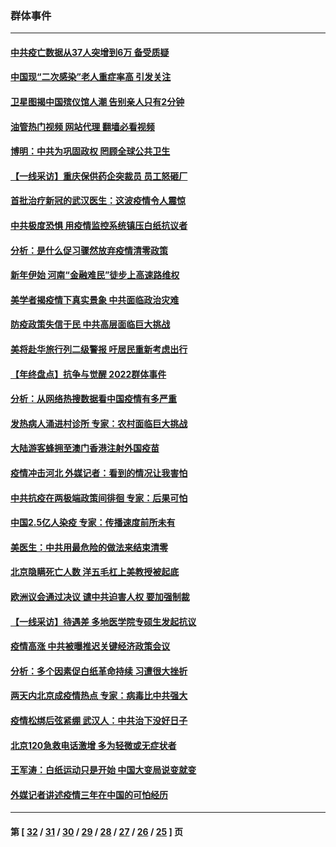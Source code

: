 ### 群体事件
---
#### [中共疫亡数据从37人突增到6万 备受质疑](../../pages/ncid279/n13907051.md?01170845) 
#### [中国现“二次感染”老人重症率高 引发关注](../../pages/ncid279/n13906493.md?01170845) 
#### [卫星图揭中国殡仪馆人潮 告别亲人只有2分钟](../../pages/ncid279/n13904053.md?01170845) 
#### [油管热门视频 网站代理 翻墙必看视频](http://138.2.39.72:81/youtube.html?epic-marker?01170845)
#### [博明：中共为巩固政权 罔顾全球公共卫生](../../pages/ncid279/n13901752.md?01170845) 
#### [【一线采访】重庆保供药企突裁员 员工怒砸厂](../../pages/ncid279/n13901673.md?01170845) 
#### [首批治疗新冠的武汉医生：这波疫情令人震惊](../../pages/ncid279/n13900313.md?01170845) 
#### [中共极度恐惧 用疫情监控系统镇压白纸抗议者](../../pages/ncid279/n13900225.md?01170845) 
#### [分析：是什么促习骤然放弃疫情清零政策](../../pages/ncid279/n13899652.md?01170845) 
#### [新年伊始 河南“金融难民”徒步上高速路维权](../../pages/ncid279/n13897842.md?01170845) 
#### [美学者揭疫情下真实景象 中共面临政治灾难](../../pages/ncid279/n13896569.md?01170845) 
#### [防疫政策失信于民 中共高层面临巨大挑战](../../pages/ncid279/n13894627.md?01170845) 
#### [美将赴华旅行列二级警报 吁居民重新考虑出行](../../pages/ncid279/n13894518.md?01170845) 
#### [【年终盘点】抗争与觉醒 2022群体事件](../../pages/ncid279/n13888314.md?01170845) 
#### [分析：从网络热搜数据看中国疫情有多严重](../../pages/ncid279/n13893186.md?01170845) 
#### [发热病人涌进村诊所 专家：农村面临巨大挑战](../../pages/ncid279/n13892271.md?01170845) 
#### [大陆游客蜂拥至澳门香港注射外国疫苗](../../pages/ncid279/n13892276.md?01170845) 
#### [疫情冲击河北 外媒记者：看到的情况让我害怕](../../pages/ncid279/n13891260.md?01170845) 
#### [中共抗疫在两极端政策间徘徊 专家：后果可怕](../../pages/ncid279/n13891235.md?01170845) 
#### [中国2.5亿人染疫 专家：传播速度前所未有](../../pages/ncid279/n13890708.md?01170845) 
#### [美医生：中共用最危险的做法来结束清零](../../pages/ncid279/n13889983.md?01170845) 
#### [北京隐瞒死亡人数 洋五毛杠上美教授被起底](../../pages/ncid279/n13886904.md?01170845) 
#### [欧洲议会通过决议 谴中共迫害人权 要加强制裁](../../pages/ncid279/n13885670.md?01170845) 
#### [【一线采访】待遇差 多地医学院专硕生发起抗议](../../pages/ncid279/n13883914.md?01170845) 
#### [疫情高涨 中共被曝推迟关键经济政策会议](../../pages/ncid279/n13884170.md?01170845) 
#### [分析：多个因素促白纸革命持续 习遭很大挫折](../../pages/ncid279/n13872455.md?01170845) 
#### [两天内北京成疫情热点 专家：病毒比中共强大](../../pages/ncid279/n13883440.md?01170845) 
#### [疫情松绑后弦紧绷 武汉人：中共治下没好日子](../../pages/ncid279/n13882348.md?01170845) 
#### [北京120急救电话激增 多为轻微或无症状者](../../pages/ncid279/n13882340.md?01170845) 
#### [王军涛：白纸运动只是开始 中国大变局说变就变](../../pages/ncid279/n13882183.md?01170845) 
#### [外媒记者讲述疫情三年在中国的可怕经历](../../pages/ncid279/n13881853.md?01170845) 

---
#### 第 [ [32](./32.md?01170845) / [31](./31.md?01170845) / [30](./30.md?01170845) / [29](./29.md?01170845) / [28](./28.md?01170845) / [27](./27.md?01170845) / [26](./26.md?01170845) / [25](./25.md?01170845) ] 页
